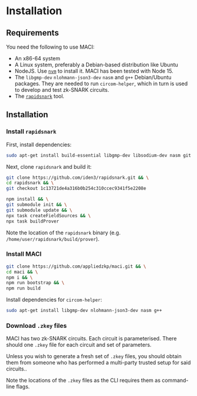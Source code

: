 # Installation

## Requirements

You need the following to use MACI:

- An x86-64 system
- A Linux system, preferably a Debian-based distribution like Ubuntu
- NodeJS. Use [`nvm`](https://github.com/nvm-sh/nvm) to install it. MACI has
  been tested with Node 15.
- The `libgmp-dev` `nlohmann-json3-dev` `nasm` and `g++` Debian/Ubuntu
  packages. They are needed to run `circom-helper`, which in turn is used to
  develop and test zk-SNARK circuits.
- The [`rapidsnark`](https://github.com/iden3/rapidsnark) tool.


## Installation

### Install `rapidsnark`

First, install dependencies:

```bash
sudo apt-get install build-essential libgmp-dev libsodium-dev nasm git
```

Next, clone `rapidsnark` and build it:

```bash
git clone https://github.com/iden3/rapidsnark.git && \
cd rapidsnark && \
git checkout 1c13721de4a316b0b254c310ccec9341f5e2208e

npm install && \
git submodule init && \
git submodule update && \
npx task createFieldSources && \
npx task buildProver
```

Note the location of the `rapidsnark` binary (e.g.
`/home/user/rapidsnark/build/prover`).

### Install MACI

```bash
git clone https://github.com/appliedzkp/maci.git && \
cd maci && \
npm i && \
npm run bootstrap && \
npm run build
```

Install dependencies for `circom-helper`:

```bash
sudo apt-get install libgmp-dev nlohmann-json3-dev nasm g++
```

### Download `.zkey` files

MACI has two zk-SNARK circuits. Each circuit is parameterised. There should one
`.zkey` file for each circuit and set of parameters.

Unless you wish to generate a fresh set of `.zkey` files, you should obtain
them from someone who has performed a multi-party trusted setup for said
circuits..

Note the locations of the `.zkey` files as the CLI requires them as
command-line flags.
